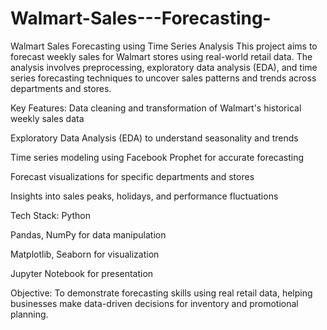 # Walmart-Sales---Forecasting-
Walmart Sales Forecasting using Time Series Analysis
This project aims to forecast weekly sales for Walmart stores using real-world retail data. The analysis involves preprocessing, exploratory data analysis (EDA), and time series forecasting techniques to uncover sales patterns and trends across departments and stores.

Key Features:
Data cleaning and transformation of Walmart's historical weekly sales data

Exploratory Data Analysis (EDA) to understand seasonality and trends

Time series modeling using Facebook Prophet for accurate forecasting

Forecast visualizations for specific departments and stores

Insights into sales peaks, holidays, and performance fluctuations

Tech Stack:
Python

Pandas, NumPy for data manipulation

Matplotlib, Seaborn for visualization

Jupyter Notebook for presentation

Objective:
To demonstrate forecasting skills using real retail data, helping businesses make data-driven decisions for inventory and promotional planning.

